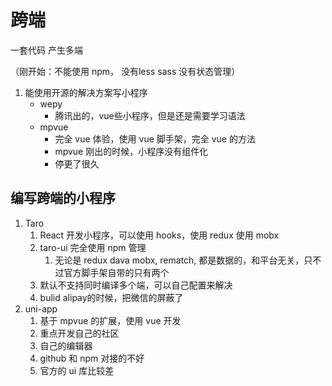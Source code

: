 # 跨端

一套代码 产生多端

（刚开始：不能使用 npm， 没有less sass 没有状态管理）

1. 能使用开源的解决方案写小程序
   - wepy
     - 腾讯出的，vue些小程序，但是还是需要学习语法
   - mpvue
     - 完全 vue 体验，使用 vue 脚手架，完全 vue 的方法
     - mpvue 刚出的时候，小程序没有组件化
     - 停更了很久

## 编写跨端的小程序

1. Taro
   1. React 开发小程序，可以使用 hooks，使用 redux 使用 mobx
   2. taro-ui 完全使用 npm 管理
      1. 无论是 redux dava mobx, rematch, 都是数据的，和平台无关，只不过官方脚手架自带的只有两个
   3. 默认不支持同时编译多个端，可以自己配置来解决
   4. bulid alipay的时候，把微信的屏蔽了
2. uni-app
   1. 基于 mpvue 的扩展，使用 vue 开发
   2. 重点开发自己的社区
   3. 自己的编辑器
   4. github 和 npm 对接的不好
   5. 官方的 ui 库比较差